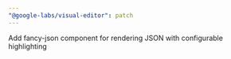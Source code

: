 ```yaml
---
"@google-labs/visual-editor": patch
---
```


Add fancy-json component for rendering JSON with configurable highlighting
